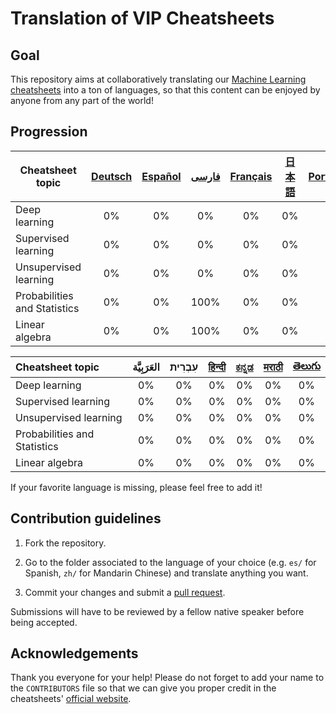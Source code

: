 # Translation of VIP Cheatsheets
## Goal
This repository aims at collaboratively translating our [Machine Learning cheatsheets](https://github.com/afshinea/stanford-cs-229-machine-learning) into a ton of languages, so that this content can be enjoyed by anyone from any part of the world!

## Progression
| Cheatsheet topic | [Deutsch](https://github.com/shervinea/cheatsheet-translation/tree/master/de) | [Español](https://github.com/shervinea/cheatsheet-translation/tree/master/es) | [فارسی](https://github.com/shervinea/cheatsheet-translation/tree/master/fa) | [Français](https://github.com/shervinea/cheatsheet-translation/tree/master/fr) | [日本語](https://github.com/shervinea/cheatsheet-translation/tree/master/ja) | [Português](https://github.com/shervinea/cheatsheet-translation/tree/master/pt) | [官话](https://github.com/shervinea/cheatsheet-translation/tree/master/zh) |
|------------------------------|:-----------------------------------------------------------------------------:|:-----------------------------------------------------------------------------:|:---------------------------------------------------------------------------:|:------------------------------------------------------------------------------:|:----------------------------------------------------------------------------:|:-------------------------------------------------------------------------------:|:--------------------------------------------------------------------------:|
| Deep learning | 0% | 0% | 0% | 0% | 0% | 0% | 0% |
| Supervised learning | 0% | 0% | 0% | 0% | 0% | 0% | 1% |
| Unsupervised learning | 0% | 0% | 0% | 0% | 0% | 0% | 0% |
| Probabilities and Statistics | 0% | 0% | 100% | 0% | 0% | 0% | 0% |
| Linear algebra | 0% | 0% | 100% | 0% | 0% | 0% | 0% |

|Cheatsheet topic|العَرَبِيَّة|עִבְרִית|[हिन्दी](https://github.com/shervinea/cheatsheet-translation/tree/master/hi)|[ಕನ್ನಡ](https://github.com/shervinea/cheatsheet-translation/tree/master/kn)|[मराठी](https://github.com/shervinea/cheatsheet-translation/tree/master/mr)|[తెలుగు](https://github.com/shervinea/cheatsheet-translation/tree/master/te)|
|:---|:---:|:---:|:---:|:---:|:---:|:---:|
|Deep learning|0%|0%|0%|0%|0%|0%|
|Supervised learning|0%|0%|0%|0%|0%|0%|
|Unsupervised learning|0%|0%|0%|0%|0%|0%|
|Probabilities and Statistics|0%|0%|0%|0%|0%|0%|
|Linear algebra|0%|0%|0%|0%|0%|0%|

If your favorite language is missing, please feel free to add it!

## Contribution guidelines
1. Fork the repository.

2. Go to the folder associated to the language of your choice (e.g. `es/` for Spanish, `zh/` for Mandarin Chinese) and translate anything you want.

3. Commit your changes and submit a [pull request](https://help.github.com/articles/creating-a-pull-request/).

Submissions will have to be reviewed by a fellow native speaker before being accepted.

## Acknowledgements
Thank you everyone for your help! Please do not forget to add your name to the `CONTRIBUTORS` file so that we can give you proper credit in the cheatsheets' [official website](https://stanford.edu/~shervine/teaching/cs-229.html).
